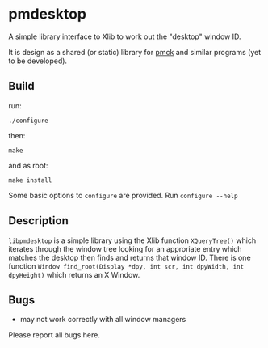 pmdesktop
=========

A simple library interface to Xlib to work out the "desktop" window ID.

It is design as a shared (or static) library for [pmck](https://github.com/01micko/pmck)
and similar programs (yet to be developed).

Build
-----
run:

```
./configure
```

then:

```
make
```

and as root:

```
make install
```

Some basic options to `configure` are provided. Run `configure --help`

Description
-----------
`libpmdesktop` is a simple library using the Xlib function `XQueryTree()`
which iterates through the window tree looking for an approriate entry
which matches the desktop then finds and returns that window ID.
There is one function
```Window find_root(Display *dpy, int scr, int dpyWidth, int dpyHeight)```
which returns an X Window.

Bugs
----
- may not work correctly with all window managers

Please report all bugs here.
